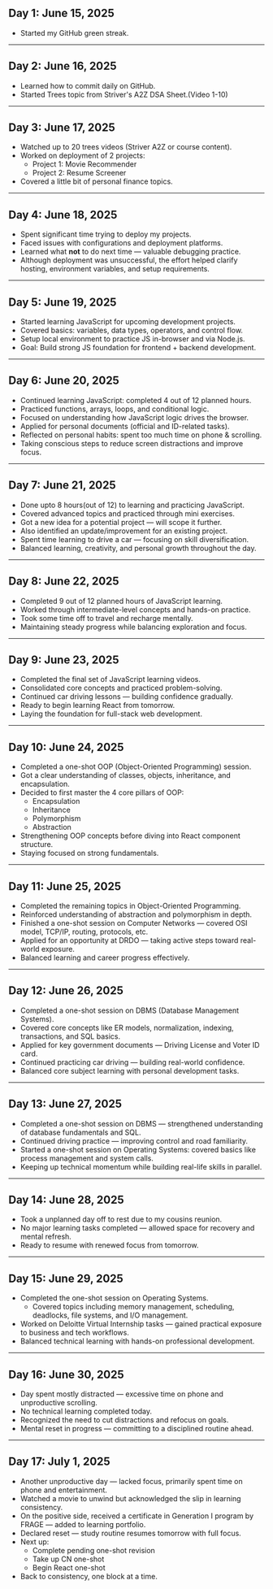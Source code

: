 ## Day 1: June 15, 2025  
- Started my GitHub green streak.

---

## Day 2: June 16, 2025  
- Learned how to commit daily on GitHub.  
- Started Trees topic from Striver's A2Z DSA Sheet.(Video 1-10)

---

## Day 3: June 17, 2025  
- Watched up to 20 trees videos (Striver A2Z or course content).  
- Worked on deployment of 2 projects:
  - Project 1: Movie Recommender
  - Project 2: Resume Screener
- Covered a little bit of personal finance topics.

---

## Day 4: June 18, 2025  
- Spent significant time trying to deploy my projects.  
- Faced issues with configurations and deployment platforms.  
- Learned what **not** to do next time — valuable debugging practice.  
- Although deployment was unsuccessful, the effort helped clarify hosting, environment variables, and setup requirements.

---

## Day 5: June 19, 2025  
- Started learning JavaScript for upcoming development projects.  
- Covered basics: variables, data types, operators, and control flow.  
- Setup local environment to practice JS in-browser and via Node.js.  
- Goal: Build strong JS foundation for frontend + backend development.

---

## Day 6: June 20, 2025  
- Continued learning JavaScript: completed 4 out of 12 planned hours.  
- Practiced functions, arrays, loops, and conditional logic.  
- Focused on understanding how JavaScript logic drives the browser.  
- Applied for personal documents (official and ID-related tasks).  
- Reflected on personal habits: spent too much time on phone & scrolling.  
- Taking conscious steps to reduce screen distractions and improve focus.

---

## Day 7: June 21, 2025  
- Done upto 8 hours(out of 12) to learning and practicing JavaScript.  
- Covered advanced topics and practiced through mini exercises.  
- Got a new idea for a potential project — will scope it further.  
- Also identified an update/improvement for an existing project.  
- Spent time learning to drive a car — focusing on skill diversification.  
- Balanced learning, creativity, and personal growth throughout the day.

---

## Day 8: June 22, 2025  
- Completed 9 out of 12 planned hours of JavaScript learning.  
- Worked through intermediate-level concepts and hands-on practice.   
- Took some time off to travel and recharge mentally.  
- Maintaining steady progress while balancing exploration and focus.

---

## Day 9: June 23, 2025  
- Completed the final set of JavaScript learning videos.  
- Consolidated core concepts and practiced problem-solving.  
- Continued car driving lessons — building confidence gradually.  
- Ready to begin learning React from tomorrow.  
- Laying the foundation for full-stack web development.

---

## Day 10: June 24, 2025  
- Completed a one-shot OOP (Object-Oriented Programming) session.  
- Got a clear understanding of classes, objects, inheritance, and encapsulation.  
- Decided to first master the 4 core pillars of OOP:
  - Encapsulation  
  - Inheritance  
  - Polymorphism  
  - Abstraction  
- Strengthening OOP concepts before diving into React component structure.  
- Staying focused on strong fundamentals.

---

## Day 11: June 25, 2025  
- Completed the remaining topics in Object-Oriented Programming.  
- Reinforced understanding of abstraction and polymorphism in depth.  
- Finished a one-shot session on Computer Networks — covered OSI model, TCP/IP, routing, protocols, etc.  
- Applied for an opportunity at DRDO — taking active steps toward real-world exposure.  
- Balanced learning and career progress effectively.

---

## Day 12: June 26, 2025  
- Completed a one-shot session on DBMS (Database Management Systems).  
- Covered core concepts like ER models, normalization, indexing, transactions, and SQL basics.  
- Applied for key government documents — Driving License and Voter ID card.  
- Continued practicing car driving — building real-world confidence.  
- Balanced core subject learning with personal development tasks.

---

## Day 13: June 27, 2025  
- Completed a one-shot session on DBMS — strengthened understanding of database fundamentals and SQL.  
- Continued driving practice — improving control and road familiarity.  
- Started a one-shot session on Operating Systems: covered basics like process management and system calls.  
- Keeping up technical momentum while building real-life skills in parallel.

---

## Day 14: June 28, 2025  
- Took a unplanned day off to rest due to my cousins reunion.  
- No major learning tasks completed — allowed space for recovery and mental refresh.  
- Ready to resume with renewed focus from tomorrow.

---

## Day 15: June 29, 2025  
- Completed the one-shot session on Operating Systems.  
  - Covered topics including memory management, scheduling, deadlocks, file systems, and I/O management.  
- Worked on Deloitte Virtual Internship tasks — gained practical exposure to business and tech workflows.  
- Balanced technical learning with hands-on professional development.

---

## Day 16: June 30, 2025  
- Day spent mostly distracted — excessive time on phone and unproductive scrolling.  
- No technical learning completed today.  
- Recognized the need to cut distractions and refocus on goals.  
- Mental reset in progress — committing to a disciplined routine ahead.

---

## Day 17: July 1, 2025  
- Another unproductive day — lacked focus, primarily spent time on phone and entertainment.  
- Watched a movie to unwind but acknowledged the slip in learning consistency.  
- On the positive side, received a certificate in Generation I program by FRAGE — added to learning portfolio.  
- Declared reset — study routine resumes tomorrow with full focus.  
- Next up:
  - Complete pending one-shot revision  
  - Take up CN one-shot  
  - Begin React one-shot  
- Back to consistency, one block at a time.










